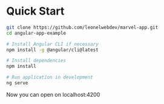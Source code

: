 # Quick Start

```bash
git clone https://github.com/leonelwebdev/marvel-app.git
cd angular-app-example

# Install Angular CLI if necessary
npm install -g @angular/cli@latest

# Install dependencies
npm install

# Run application in development
ng serve
```

Now you can open on localhost:4200